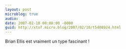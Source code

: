 ```yaml
---
layout: post
microblog: true
audio: 
date: 2007-02-10 00:00:00 -0000
guid: http://xtof.micro.blog/2007/02/10/t5408924.html
---
```

Brian Ellis est vraiment un type fascinant !
